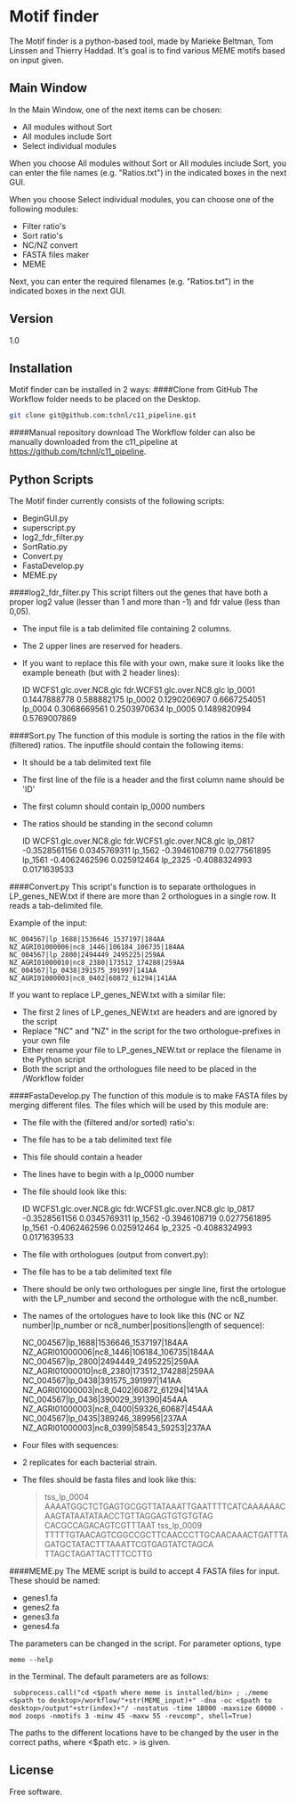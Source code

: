 Motif finder
=========

The Motif finder is a python-based tool, made by Marieke Beltman, Tom Linssen and Thierry Haddad. It's goal is to find various MEME motifs based on input given.

Main Window
----
In the Main Window, one of the next items can be chosen:
- All modules without Sort
- All modules include Sort
- Select individual modules

When you choose All modules without Sort or All modules include Sort, you can enter the file names (e.g. "Ratios.txt") in the indicated boxes in the next GUI.

When you choose Select individual modules, you can choose one of the following modules: 
- Filter ratio's
- Sort ratio's
- NC/NZ convert
- FASTA files maker
- MEME 

Next, you can enter the required filenames (e.g. "Ratios.txt") in the indicated boxes in the next GUI.


Version
----

1.0


Installation
--------------
Motif finder can be installed in 2 ways:
####Clone from GitHub
The Workflow folder needs to be placed on the Desktop.
```sh
git clone git@github.com:tchnl/c11_pipeline.git
```
####Manual repository download
The Workflow folder can also be manually downloaded from the c11_pipeline at https://github.com/tchnl/c11_pipeline.

Python Scripts
-----------

The Motif finder currently consists of the following scripts:

  - BeginGUI.py
  - superscript.py
  - log2_fdr_filter.py
  - SortRatio.py
  - Convert.py
  - FastaDevelop.py
  - MEME.py
  
####log2_fdr_filter.py
This script filters out the genes that have both a proper log2 value (lesser than 1 and more than -1) and fdr value (less than 0,05). 
- The input file is a tab delimited file containing 2 columns. 
- The 2 upper lines are reserved for headers. 
- If you want to replace this file with your own, make sure it looks like the example beneath (but with 2 header lines):


    ID	WCFS1.glc.over.NC8.glc	fdr.WCFS1.glc.over.NC8.glc
    lp_0001	0.1447888778	0.588882175
    lp_0002	0.1290206907	0.6667254051
    lp_0004	0.3068669561	0.2503970634
    lp_0005	0.1489820994	0.5769007869

####Sort.py
The function of this module is sorting the ratios in the file with (filtered) ratios.
The inputfile should contain the following items:
- It should be a tab delimited text file
- The first line of the file is a header and the first column name should be 'ID'
- The first column should contain lp_0000 numbers
- The ratios should be standing in the second column


    ID	    WCFS1.glc.over.NC8.glc	fdr.WCFS1.glc.over.NC8.glc
    lp_0817	-0.3528561156	        0.0345769311
    lp_1562	-0.3946108719	        0.0277561895
    lp_1561	-0.4062462596	        0.025912464
    lp_2325	-0.4088324993	        0.0171639533

####Convert.py
This script's function is to separate orthologues in LP_genes_NEW.txt if there are more than 2 orthologues in a single row. It reads a tab-delimited file.

Example of the input:

    NC_004567|lp_1688|1536646_1537197|184AA	NZ_AGRI01000006|nc8_1446|106184_106735|184AA
    NC_004567|lp_2800|2494449_2495225|259AA	NZ_AGRI01000010|nc8_2380|173512_174288|259AA
    NC_004567|lp_0438|391575_391997|141AA	NZ_AGRI01000003|nc8_0402|60872_61294|141AA


If you want to replace LP_genes_NEW.txt with a similar file:
- The first 2 lines of LP_genes_NEW.txt are headers and are ignored by the script
- Replace "NC" and "NZ" in the script for the two orthologue-prefixes in your own file
- Either rename your file to LP_genes_NEW.txt or replace the filename in the Python script
- Both the script and the orthologues file need to be placed in the /Workflow folder	
	
####FastaDevelop.py
The function of this module is to make FASTA files by merging different files.
The files which will be used by this module are:
- The file with the (filtered and/or sorted) ratio's:
 - The file has to be a tab delimited text file
 - This file should contain a header
 - The lines have to begin with a lp_0000 number
 - The file should look like this:


    ID	    WCFS1.glc.over.NC8.glc	fdr.WCFS1.glc.over.NC8.glc
    lp_0817	-0.3528561156	        0.0345769311
    lp_1562	-0.3946108719	        0.0277561895
    lp_1561	-0.4062462596	        0.025912464
    lp_2325	-0.4088324993	        0.0171639533


- The file with orthologues (output from convert.py):
 - The file has to be a tab delimited text file
 - There should be only two orthologues per single line, first the ortologue with the LP_number and second the orthologue with the nc8_number.
 - The names of the ortologues have to look like this (NC or NZ number|lp_number or nc8_number|positions|length of sequence):


    NC_004567|lp_1688|1536646_1537197|184AA NZ_AGRI01000006|nc8_1446|106184_106735|184AA
    NC_004567|lp_2800|2494449_2495225|259AA NZ_AGRI01000010|nc8_2380|173512_174288|259AA
    NC_004567|lp_0438|391575_391997|141AA   NZ_AGRI01000003|nc8_0402|60872_61294|141AA
    NC_004567|lp_0436|390029_391390|454AA   NZ_AGRI01000003|nc8_0400|59326_60687|454AA
    NC_004567|lp_0435|389246_389956|237AA   NZ_AGRI01000003|nc8_0399|58543_59253|237AA


- Four files with sequences:
 - 2 replicates for each bacterial strain.
 - The files should be fasta files and look like this:

    
    >tss_lp_0004
    AAAATGGCTCTGAGTGCGGTTATAAATTGAATTTTCATCAAAAAACAAGTATAATATAACCTGTTAGGAGTGTGTGTAG    CACGCCAGACAGTCGTTTAAT
    >tss_lp_0009
    TTTTTGTAACAGTCGGCCGCTTCAACCCTTGCAACAAACTGATTTAGATGCTATACTTTAAATTCGTGAGTATCTAGCA    TTAGCTAGATTACTTTCCTTG

####MEME.py
The MEME script is build to accept 4 FASTA files for input. These should be named:
- genes1.fa
- genes2.fa
- genes3.fa
- genes4.fa

The parameters can be changed in the script. For parameter options, type 

    meme --help
    
in the Terminal. The default parameters are as follows:

     subprocess.call("cd <$path where meme is installed/bin> ; ./meme <$path to desktop>/workflow/"+str(MEME_input)+" -dna -oc <$path to desktop>/output"+str(index)+"/ -nostatus -time 18000 -maxsize 60000 -mod zoops -nmotifs 3 -minw 45 -maxw 55 -revcomp", shell=True)

The paths to the different locations have to be changed by the user in the correct paths, where <$path etc. > is given.



License
----

Free software.